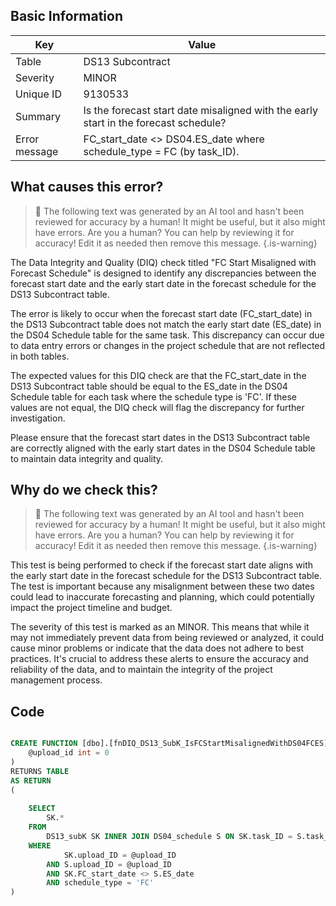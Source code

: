 ## Basic Information
| Key         | Value          |
|-------------|----------------|
| Table       | DS13 Subcontract |
| Severity    | MINOR |
| Unique ID   | 9130533   |
| Summary     | Is the forecast start date misaligned with the early start in the forecast schedule? |
| Error message | FC_start_date <> DS04.ES_date where schedule_type = FC (by task_ID). |

## What causes this error?

> :robot: The following text was generated by an AI tool and hasn't been reviewed for accuracy by a human! It might be useful, but it also might have errors. Are you a human? You can help by reviewing it for accuracy! Edit it as needed then remove this message.
{.is-warning}

The Data Integrity and Quality (DIQ) check titled "FC Start Misaligned with Forecast Schedule" is designed to identify any discrepancies between the forecast start date and the early start date in the forecast schedule for the DS13 Subcontract table. 

The error is likely to occur when the forecast start date (FC_start_date) in the DS13 Subcontract table does not match the early start date (ES_date) in the DS04 Schedule table for the same task. This discrepancy can occur due to data entry errors or changes in the project schedule that are not reflected in both tables.

The expected values for this DIQ check are that the FC_start_date in the DS13 Subcontract table should be equal to the ES_date in the DS04 Schedule table for each task where the schedule type is 'FC'. If these values are not equal, the DIQ check will flag the discrepancy for further investigation. 

Please ensure that the forecast start dates in the DS13 Subcontract table are correctly aligned with the early start dates in the DS04 Schedule table to maintain data integrity and quality.
## Why do we check this?

> :robot: The following text was generated by an AI tool and hasn't been reviewed for accuracy by a human! It might be useful, but it also might have errors. Are you a human? You can help by reviewing it for accuracy! Edit it as needed then remove this message.
{.is-warning}

This test is being performed to check if the forecast start date aligns with the early start date in the forecast schedule for the DS13 Subcontract table. The test is important because any misalignment between these two dates could lead to inaccurate forecasting and planning, which could potentially impact the project timeline and budget.

The severity of this test is marked as an MINOR. This means that while it may not immediately prevent data from being reviewed or analyzed, it could cause minor problems or indicate that the data does not adhere to best practices. It's crucial to address these alerts to ensure the accuracy and reliability of the data, and to maintain the integrity of the project management process.
## Code

```sql

CREATE FUNCTION [dbo].[fnDIQ_DS13_SubK_IsFCStartMisalignedWithDS04FCES] (
	@upload_id int = 0
)
RETURNS TABLE
AS RETURN
(
	
	SELECT
		SK.*
	FROM 
		DS13_subK SK INNER JOIN DS04_schedule S ON SK.task_ID = S.task_ID
	WHERE 
			SK.upload_ID = @upload_ID 
		AND S.upload_ID = @upload_ID
		AND SK.FC_start_date <> S.ES_date
		AND schedule_type = 'FC'
)
```
